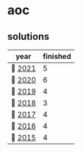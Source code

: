 # aoc

## solutions
| year | finished |
| ---- | -------- |
| :christmas_tree: [2021](/aoc/src/bin/aoc2021) | 5 |
| :christmas_tree: [2020](/aoc/src/bin/aoc2020) | 6 |
| :christmas_tree: [2019](/aoc/src/bin/aoc2019) | 4 |
| :christmas_tree: [2018](/aoc/src/bin/aoc2018) | 3 |
| :christmas_tree: [2017](/aoc/src/bin/aoc2017) | 4 |
| :christmas_tree: [2016](/aoc/src/bin/aoc2016) | 4 |
| :christmas_tree: [2015](/aoc/src/bin/aoc2015) | 4 |